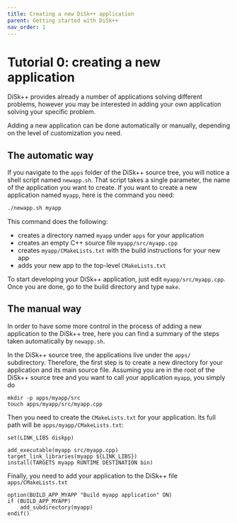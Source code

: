 ```yaml
---
title: Creating a new DiSk++ application
parent: Getting started with DiSk++
nav_order: 1
---
```


# Tutorial 0: creating a new application

DiSk++ provides already a number of applications solving different problems, however you may be interested in adding your own application solving your specific problem.

Adding a new application can be done automatically or manually, depending on the level of customization you need.

## The automatic way

If you navigate to the `apps` folder of the DiSk++ source tree, you will notice a shell script named `newapp.sh`. That script takes a single parameter, the name of the application you want to create. If you want to create a new application named `myapp`, here is the command you need:

```sh
./newapp.sh myapp
```

This command does the following:
 * creates a directory named `myapp` under `apps` for your application
 * creates an empty C++ source file `myapp/src/myapp.cpp`
 * creates `myapp/CMakeLists.txt` with the build instructions for your new app
 * adds your new app to the top-level `CMakeLists.txt`

To start developing your DiSk++ application, just edit `myapp/src/myapp.cpp`. Once you are done, go to the build directory and type `make`.

## The manual way

In order to have some more control in the process of adding a new application to the DiSk++ tree, here you can find a summary of the steps taken automatically by `newapp.sh`.

In the DiSk++ source tree, the applications live under the `apps/` subdirectory. Therefore, the first step is to create a new directory for your application and its main source file. Assuming you are in the root of the DiSk++ source tree and you want to call your application `myapp`, you simply do

```
mkdir -p apps/myapp/src
touch apps/myapp/src/myapp.cpp
```

Then you need to create the `CMakeLists.txt` for your application. Its full path will be `apps/myapp/CMakeLists.txt`:

```
set(LINK_LIBS diskpp)

add_executable(myapp src/myapp.cpp)
target_link_libraries(myapp ${LINK_LIBS})
install(TARGETS myapp RUNTIME DESTINATION bin)
```

Finally, you need to add your application to the DiSk++ file `apps/CMakeLists.txt`

```
option(BUILD_APP_MYAPP "Build myapp application" ON)
if (BUILD_APP_MYAPP)
    add_subdirectory(myapp)
endif()
```
